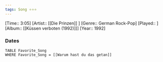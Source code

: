 ```yaml
---
tags: Song ⭐⭐⭐ 
---
```

[Time:: 3:05]
[Artist:: [[Die Prinzen]] ]
[Genre:: German Rock-Pop]
[Played:: ]
[Album:: [[Küssen verboten (1992)]]]
[Year:: 1992]
### Dates
````dataview
TABLE Favorite_Song
WHERE Favorite_Song = [[Warum hast du das getan]]
````
